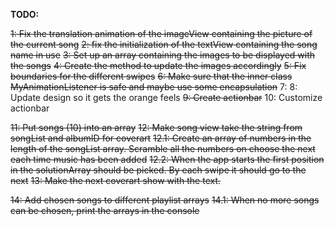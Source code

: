 **TODO:**

~~1: Fix the translation animation of the imageView containing the picture of the current song~~
~~2: fix the initialization of the textView containing the song name in use~~
~~3: Set up an array containing the images to be displayed with the songs~~
~~4: Create the method to update the images accordingly~~
~~5: Fix boundaries for the different swipes~~
~~6: Make sure that the inner class MyAnimationListener is safe and maybe use some encapsulation~~
7:
8: Update design so it gets the orange feels
~~9: Create actionbar~~
10: Customize actionbar

~~11: Put songs (10) into an array~~
~~12: Make song view take the string from songList and albumID for coverart~~
~~12.1: Create an array of numbers in the length of the songList array. Scramble all the numbers on choose the next each time music has been added~~
~~12.2: When the app starts the first position in the solutionArray should be picked. By each swipe it should go to the next~~
~~13: Make the next coverart show with the text.~~

~~14: Add chosen songs to different playlist arrays~~
~~14.1: When no more songs can be chosen, print the arrays in the console~~


